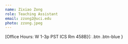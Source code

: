 ```yaml
---
name: Zixiao Zong 
role: Teaching Assistant
email: zzong2@uci.edu
photo: zzong.jpeg
---
```

[Office Hours: W 1-3p PST ICS Rm 458B]{: .btn .btn-blue }